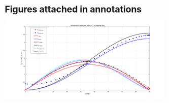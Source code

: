 # Figures attached in annotations

<div align=center>
<img src="https://github.com/xijunke/C_perimeter_to_Edge_correction/blob/master/pic_png_tif_eps_pdf/Comparative%20analysis%20of%20various%20aerodynamic%20lift%20models.png"/>
</div>